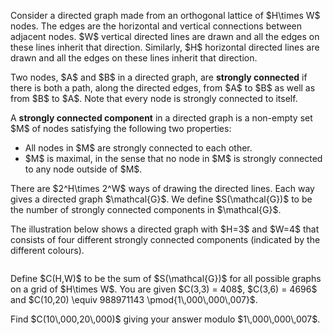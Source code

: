 <p>
Consider a directed graph made from an orthogonal lattice of $H\times W$ nodes. 
The edges are the horizontal and vertical connections between adjacent nodes.
$W$ vertical directed lines are drawn and all the edges on these lines inherit that direction. Similarly, $H$ horizontal directed lines are drawn and all the edges on these lines inherit that direction.
</p>
<p>
Two nodes, $A$ and $B$ in a directed graph, are <b>strongly connected</b> if there is both a path, along the directed edges, from $A$ to $B$ as well as from $B$ to $A$. Note that every node is strongly connected to itself.
</p>
<p>
A <b>strongly connected component</b> in a directed graph is a non-empty set $M$ of nodes satisfying the following two properties:
</p>
<ul>
<li>All nodes in $M$ are strongly connected to each other.</li>
<li>$M$ is maximal, in the sense that no node in $M$ is strongly connected to any node outside of $M$.</li>
</ul>
<p>
There are $2^H\times 2^W$ ways of drawing the directed lines. Each way gives a directed graph $\mathcal{G}$. We define $S(\mathcal{G})$ to be the number of strongly connected components in $\mathcal{G}$.
</p>
<p>
The illustration below shows a directed graph with $H=3$ and $W=4$ that consists of four different strongly connected components (indicated by the different colours).
</p>
<div class="center">
<img src="project/images/p716_gridgraphics.jpg" class="dark_img" alt="" /></div>
<p>
Define $C(H,W)$ to be the sum of $S(\mathcal{G})$ for all possible graphs on a grid of $H\times W$. You are given $C(3,3) = 408$, $C(3,6) = 4696$ and $C(10,20) \equiv 988971143 \pmod{1\,000\,000\,007}$.
</p>
<p>
Find $C(10\,000,20\,000)$ giving your answer modulo $1\,000\,000\,007$.
</p>
